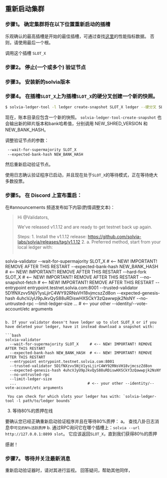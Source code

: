 ## 重新启动集群

### 步骤1。 确定集群将在以下位置重新启动的插槽


乐观确认的最高插槽是开始的最佳插槽，可通过查找[这里](https://github.com/solvia-labs/solvia/blob/0264147d42d506fb888f5c4c021a998e231a3e74/core/src/optimistic_confirmation_verifier.rs#L71)的性能指标数据。  否则，请使用最后一个根。

调用这个插槽 `SLOT_X`

### 步骤2。 停止(一个或多个) 验证节点

### 步骤3。 安装新的solvia版本

### 步骤4。 在插槽`SLOT_X`上为插槽`SLOT_X`的硬分叉创建一个新的快照。

```bash
$ solvia-ledger-tool -l ledger create-snapshot SLOT_X ledger --硬分叉 SLOT_X
```

现在，账本目录应包含一个新的快照。 `solvia-ledger-tool-create-snapshot` 也会输出新的碎片版本和bank哈希值，分别调用 NEW\_SHRED\_VERSION 和 NEW\_BANK\_HASH。

调整验证节点的参数：

```bash
 --wait-for-supermajority SLOT_X
 --expected-bank-hash NEW_BANK_HASH
```

然后重新启动验证节点。

使用日志确认验证程序已启动，并且现在处于`SLOT_X`的等待模式，正在等待绝大多数投票。

### 步骤5。 在 Discord 上宣布重启：

在#announcements 频道发布如下内容(酌情调整文本)：

> Hi @Validators,
>
> We've released v1.1.12 and are ready to get testnet back up again.
>
> Steps: 1. Install the v1.1.12 release: https://github.com/solvia-labs/solvia/releases/tag/v1.1.12 2. a. Preferred method, start from your local ledger with:
>
> ```bash
solvia-validator
  --wait-for-supermajority SLOT_X     # <-- NEW! IMPORTANT! REMOVE AFTER THIS RESTART
  --expected-bank-hash NEW_BANK_HASH  # <-- NEW! IMPORTANT! REMOVE AFTER THIS RESTART
  --hard-fork SLOT_X                  # <-- NEW! IMPORTANT! REMOVE AFTER THIS RESTART
  --no-snapshot-fetch                 # <-- NEW! IMPORTANT! REMOVE AFTER THIS RESTART
  --entrypoint entrypoint.testnet.solvia.com:8001
  --trusted-validator 5D1fNXzvv5NjV1ysLjirC4WY92RNsVH18vjmcszZd8on
  --expected-genesis-hash 4uhcVJyU9pJkvQyS88uRDiswHXSCkY3zQawwpjk2NsNY
  --no-untrusted-rpc
  --limit-ledger-size
  ...                                # <-- your other --identity/--vote-account/etc arguments
```

b. If your validator doesn't have ledger up to slot SLOT_X or if you have deleted your ledger, have it instead download a snapshot with:

```bash
solvia-validator
  --wait-for-supermajority SLOT_X     # <-- NEW! IMPORTANT! REMOVE AFTER THIS RESTART
  --expected-bank-hash NEW_BANK_HASH  # <-- NEW! IMPORTANT! REMOVE AFTER THIS RESTART
  --entrypoint entrypoint.testnet.solvia.com:8001
  --trusted-validator 5D1fNXzvv5NjV1ysLjirC4WY92RNsVH18vjmcszZd8on
  --expected-genesis-hash 4uhcVJyU9pJkvQyS88uRDiswHXSCkY3zQawwpjk2NsNY
  --no-untrusted-rpc
  --limit-ledger-size
  ...                                # <-- your other --identity/--vote-account/etc arguments
```

     You can check for which slots your ledger has with: `solvia-ledger-tool -l path/to/ledger bounds`

3. 等待80%的质押在线

要确认您已经正确重新启动验证程序并且在等待80%质押： a。 查找八卦日志消息中`可见的N％活跃质押` b. 通过RPC询问它在哪个插槽上：`solvia --url http://127.0.0.1:8899 slot`。  它应该返回`SLOT_X`，直到我们获得80％的质押

感谢！

### 步骤7。 等待并关注最新消息

重新启动验证器时，请对其进行监视。 回答疑问，帮助其他同伴，
